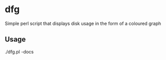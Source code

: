 # dfg
Simple perl script that displays disk usage in the form of a coloured graph

## Usage
./dfg.pl -docs
